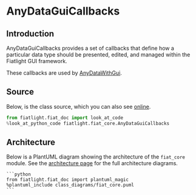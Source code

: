 AnyDataGuiCallbacks
===================

Introduction
------------

AnyDataGuiCallbacks provides a set of callbacks that define how a particular data type should be presented, edited, and managed within the Fiatlight GUI framework.

These callbacks are used by [AnyDataWithGui](any_data_with_gui).

Source
------

Below, is the class source, which you can also see [online](FL_GH_ROOT/fiat_core/any_data_gui_callbacks.py).

```python
from fiatlight.fiat_doc import look_at_code
%look_at_python_code fiatlight.fiat_core.AnyDataGuiCallbacks
```

Architecture
------------

Below is a PlantUML diagram showing the architecture of the `fiat_core` module.
See the [architecture page](architecture) for the full architecture diagrams.

    ```python
    from fiatlight.fiat_doc import plantuml_magic
    %plantuml_include class_diagrams/fiat_core.puml
    ```
